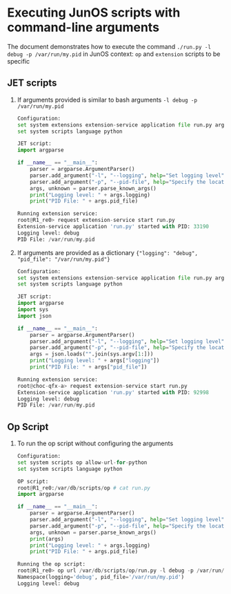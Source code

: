 # Executing JunOS scripts with command-line arguments

The document demonstrates how to execute the command `./run.py -l debug -p /var/run/my.pid` in JunOS context: `op` and `extension` scripts to be specific

## JET scripts

1) If arguments provided is similar to  bash arguments `-l debug -p /var/run/my.pid`

    ```python
    Configuration:
    set system extensions extension-service application file run.py arguments "-l debug --pid-file /var/run/my.pid"
    set system scripts language python
    
    JET script:
    import argparse
    
    if __name__ == "__main__":
        parser = argparse.ArgumentParser()
        parser.add_argument("-l", "--logging", help="Set logging level")
        parser.add_argument("-p", "--pid-file", help="Specify the location of the pidfile")
        args, unknown = parser.parse_known_args()
        print("Logging level: " + args.logging)
        print("PID File: " + args.pid_file)
    
    Running extension service:
    root@R1_re0> request extension-service start run.py
    Extension-service application 'run.py' started with PID: 33190
    Logging level: debug
    PID File: /var/run/my.pid
    ```
    
2) If arguments are provided as a dictionary `{"logging": "debug", "pid_file": "/var/run/my.pid"}`

    ```python
    Configuration:
    set system extensions extension-service application file run.py arguments "{\"logging\": \"debug\", \"pid_file\": \"/var/run/pid\"}"
    set system scripts language python
    
    JET script:
    import argparse
    import sys
    import json
    
    if __name__ == "__main__":
        parser = argparse.ArgumentParser()
        parser.add_argument("-l", "--logging", help="Set logging level")
        parser.add_argument("-p", "--pid-file", help="Specify the location of the pidfile")
        args = json.loads("".join(sys.argv[1:]))
        print("Logging level: " + args["logging"])
        print("PID File: " + args["pid_file"])
    
    Running extension service:
    root@choc-qfx-a> request extension-service start run.py
    Extension-service application 'run.py' started with PID: 92998
    Logging level: debug
    PID File: /var/run/my.pid
    ```

## Op Script

1) To run the op script without configuring the arguments

    ```python
    Configuration:
    set system scripts op allow-url-for-python
    set system scripts language python
    
    OP script:
    root@R1_re0:/var/db/scripts/op # cat run.py
    import argparse
    
    if __name__ == "__main__":
        parser = argparse.ArgumentParser()
        parser.add_argument("-l", "--logging", help="Set logging level")
        parser.add_argument("-p", "--pid-file", help="Specify the location of the pidfile")
        args, unknown = parser.parse_known_args()
        print(args)
        print("Logging level: " + args.logging)
        print("PID File: " + args.pid_file)
    
    Running the op script:
    root@R1_re0> op url /var/db/scripts/op/run.py -l debug -p /var/run/my.pid
    Namespace(logging='debug', pid_file='/var/run/my.pid')
    Logging level: debug
    ```